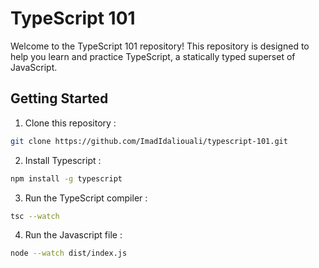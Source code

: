 # TypeScript 101

Welcome to the TypeScript 101 repository! This repository is designed to help you learn and practice TypeScript, a statically typed superset of JavaScript.

## Getting Started

1. Clone this repository :

```bash
git clone https://github.com/ImadIdaliouali/typescript-101.git
```

2. Install Typescript :

```bash
npm install -g typescript
```

3. Run the TypeScript compiler :

```bash
tsc --watch
```

4. Run the Javascript file :

```bash
node --watch dist/index.js
```
